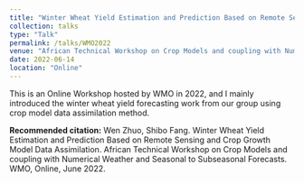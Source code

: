 ```yaml
---
title: "Winter Wheat Yield Estimation and Prediction Based on Remote Sensing and Crop Growth Model Data Assimilation"
collection: talks
type: "Talk"
permalink: /talks/WMO2022
venue: "African Technical Workshop on Crop Models and coupling with Numerical Weather and Seasonal to Subseasonal Forecasts, WMO"
date: 2022-06-14
location: "Online"
---
```


This is an Online Workshop hosted by WMO in 2022, and I mainly introduced the winter wheat yield forecasting work from our group using crop model data assimilation method.

**Recommended citation:** Wen Zhuo, Shibo Fang. Winter Wheat Yield Estimation and Prediction Based on Remote Sensing and Crop Growth Model Data Assimilation. African Technical Workshop on Crop Models and coupling with Numerical Weather and Seasonal to Subseasonal Forecasts. WMO, Online, June 2022.



